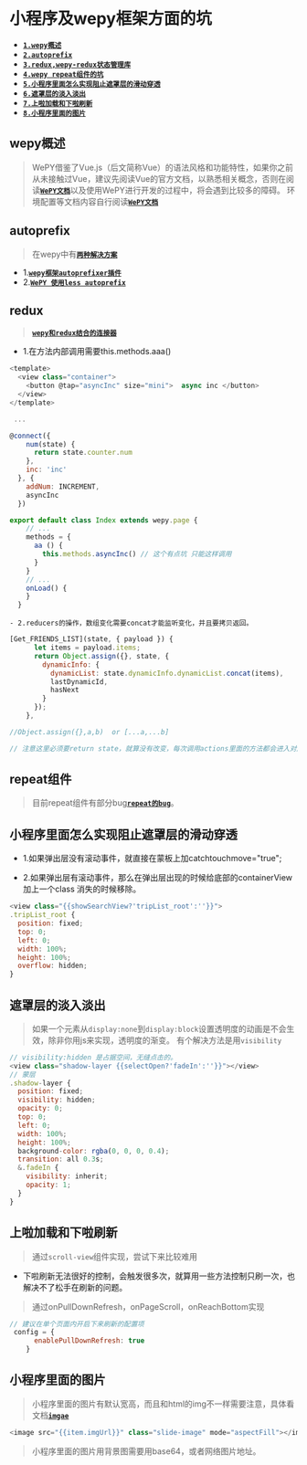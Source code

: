 # 小程序及wepy框架方面的坑

- [**`1.wepy概述`**](#wepy概述)
- [**`2.autoprefix`**](#autoprefix)
- [**`3.redux,wepy-redux状态管理库`**](#redux)
- [**`4.wepy repeat组件的坑`**](#repeat组件)
- [**`5.小程序里面怎么实现阻止遮罩层的滑动穿透`**](#小程序里面怎么实现阻止遮罩层的滑动穿透)
- [**`6.遮罩层的淡入淡出`**](#遮罩层的淡入淡出)
- [**`7.上啦加载和下啦刷新`**](#上啦加载和下啦刷新)
- [**`8.小程序里面的图片`**](#小程序里面的图片)

## wepy概述
> WePY借鉴了Vue.js（后文简称Vue）的语法风格和功能特性，如果你之前从未接触过Vue，建议先阅读Vue的官方文档，以熟悉相关概念，否则在阅读[**`WePY文档`**](https://tencent.github.io/wepy/document.html#/)以及使用WePY进行开发的过程中，将会遇到比较多的障碍。
> 环境配置等文档内容自行阅读[**`WePY文档`**](https://tencent.github.io/wepy/document.html#/)

## autoprefix
> 在wepy中有[**`两种解决方案`**](https://github.com/Tencent/wepy/issues/551)
  - 1.[**`wepy框架autoprefixer插件`**](https://github.com/Tencent/wepy/tree/master/packages/wepy-plugin-autoprefixer)
  - 2.[**`WePY 使用less autoprefix`**](https://github.com/Tencent/wepy/wiki/WePY-%E4%BD%BF%E7%94%A8less-autoprefix)

## redux
> [**`wepy和redux结合的连接器`**](https://www.npmjs.com/package/wepy-redux)
  - 1.在方法内部调用需要this.methods.aaa()
```javascript
<template>
  <view class="container">
    <button @tap="asyncInc" size="mini">  async inc </button>
  </view>
</template>

 ...

@connect({
    num(state) {
      return state.counter.num
    },
    inc: 'inc'
  }, {
    addNum: INCREMENT,
    asyncInc
  })

export default class Index extends wepy.page {
  	// ...
    methods = {
      aa () {
        this.methods.asyncInc() // 这个有点坑 只能这样调用
      }
    }
    // ...
    onLoad() {
    }
  }
```
    - 2.reducers的操作，数组变化需要concat才能监听变化，并且要拷贝返回。
```javascript
[Get_FRIENDS_LIST](state, { payload }) {
      let items = payload.items;
      return Object.assign({}, state, {
        dynamicInfo: {
          dynamicList: state.dynamicInfo.dynamicList.concat(items),
          lastDynamicId,
          hasNext
        }
      });
    },

//Object.assign({},a,b)  or [...a,...b]

// 注意这里必须要return state，就算没有改变，每次调用actions里面的方法都会进入对应的reducers。
```

## repeat组件
> 目前repeat组件有部分bug[**`repeat的bug`**](https://github.com/Tencent/wepy/issues?utf8=%E2%9C%93&q=repeat)。

## 小程序里面怎么实现阻止遮罩层的滑动穿透
- 1.如果弹出层没有滚动事件，就直接在蒙板上加catchtouchmove="true";

- 2.如果弹出层有滚动事件，那么在弹出层出现的时候给底部的containerView加上一个class 消失的时候移除。
```javascript
<view class="{{showSearchView?'tripList_root':''}}">
.tripList_root {
  position: fixed;
  top: 0;
  left: 0;
  width: 100%;
  height: 100%;
  overflow: hidden;
}
```

## 遮罩层的淡入淡出
> 如果一个元素从`display:none`到`display:block`设置透明度的动画是不会生效，除非你用js来实现，透明度的渐变。
> 有个解决方法是用`visibility`
```javascript
// visibility:hidden 是占据空间，无缝点击的。
<view class="shadow-layer {{selectOpen?'fadeIn':''}}"></view>
// 蒙层
.shadow-layer {
  position: fixed;
  visibility: hidden;
  opacity: 0;
  top: 0;
  left: 0;
  width: 100%;
  height: 100%;
  background-color: rgba(0, 0, 0, 0.4);
  transition: all 0.3s;
  &.fadeIn {
    visibility: inherit;
    opacity: 1;
  }
}
```

## 上啦加载和下啦刷新
> 通过`scroll-view`组件实现，尝试下来比较难用
  - 下啦刷新无法很好的控制，会触发很多次，就算用一些方法控制只刷一次，也解决不了松手在刷新的问题。

> 通过onPullDownRefresh，onPageScroll，onReachBottom实现
```javascript
// 建议在单个页面内开启下来刷新的配置项
 config = {
      enablePullDownRefresh: true
    }
```

## 小程序里面的图片
>  小程序里面的图片有默认宽高，而且和html的img不一样需要注意，具体看文档[**`imgae`**](https://mp.weixin.qq.com/debug/wxadoc/dev/component/image.html)
```javascript
<image src="{{item.imgUrl}}" class="slide-image" mode="aspectFill"></image>
```

>  小程序里面的图片用背景图需要用base64，或者网络图片地址。